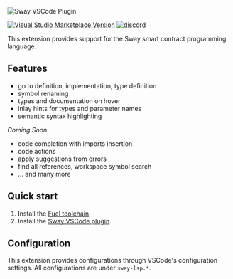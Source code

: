 <picture>
  <source media="(prefers-color-scheme: light)" srcset="./images/light/sway.png">
  <source media="(prefers-color-scheme: dark)" srcset="./images/dark/sway.png">
<img alt="Sway VSCode Plugin">
</picture>

[![Visual Studio Marketplace Version](https://img.shields.io/visual-studio-marketplace/v/FuelLabs.sway-vscode-plugin)](https://marketplace.visualstudio.com/items?itemName=FuelLabs.sway-vscode-plugin)
[![discord](https://img.shields.io/badge/chat%20on-discord-orange?&logo=discord&logoColor=ffffff&color=7389D8&labelColor=6A7EC2)](https://discord.gg/xfpK4Pe)

This extension provides support for the Sway smart contract programming language.

## Features

- go to definition, implementation, type definition
- symbol renaming
- types and documentation on hover
- inlay hints for types and parameter names
- semantic syntax highlighting

_Coming Soon_

- code completion with imports insertion
- code actions
- apply suggestions from errors
- find all references, workspace symbol search
- ... and many more

## Quick start

1. Install the [Fuel toolchain](https://fuellabs.github.io/sway/latest/introduction/installation.html).
1. Install the [Sway VSCode plugin](https://marketplace.visualstudio.com/items?itemName=FuelLabs.sway-vscode-plugin).

## Configuration

This extension provides configurations through VSCode's configuration settings. All configurations are under `sway-lsp.*`.
